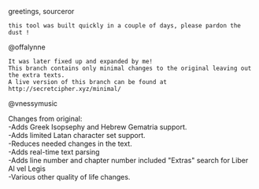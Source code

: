 greetings, sourceror

    this tool was built quickly in a couple of days, please pardon the dust !

@offalynne

    It was later fixed up and expanded by me!
    This branch contains only minimal changes to the original leaving out the extra texts.
    A live version of this branch can be found at http://secretcipher.xyz/minimal/

@vnessymusic

Changes from original:  
-Adds Greek Isopsephy and Hebrew Gematria support.  
-Adds limited Latan character set support.  
-Reduces needed changes in the text.  
-Adds real-time text parsing  
-Adds line number and chapter number included "Extras" search for Liber Al vel Legis  
-Various other quality of life changes.
